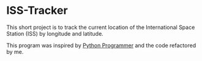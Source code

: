 # ISS-Tracker
This short project is to track the current location of the International Space Station (ISS) by longitude and latitude.

This program was inspired by [Python Programmer](https://www.youtube.com/channel/UC68KSmHePPePCjW4v57VPQg) and the code refactored by me.
